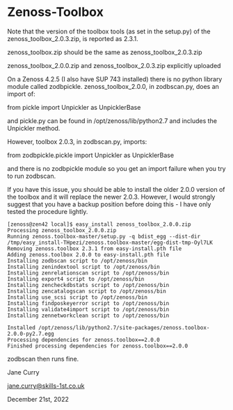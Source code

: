 # Zenoss-Toolbox

Note that the version of the toolbox tools (as set in the setup.py) of the 
zenoss_toolbox_2.0.3.zip, is reported as 2.3.1.

zenoss_toolbox.zip should be the same as zenoss_toolbox_2.0.3.zip

zenoss_toolbox_2.0.0.zip and zenoss_toolbox_2.0.3.zip explicitly uploaded

On a Zenoss 4.2.5 (I also have SUP 743 installed) there is no python library module called zodbpickle.
zenoss_toolbox_2.0.0, in zodbscan.py, does an import of:

from pickle import Unpickler as UnpicklerBase

and pickle.py can be found in /opt/zenoss/lib/python2.7 and includes the Unpickler method.

However, toolbox 2.0.3, in zodbscan.py, imports:

from zodbpickle.pickle import Unpickler as UnpicklerBase

and there is no zodbpickle module so you get an import failure when you try to run zodbscan.

If you have this issue, you should be able to install the older 2.0.0 version of the toolbox
and it will replace the newer 2.0.3. However, I would strongly suggest that you have a backup position
before doing this - I have only tested the procedure lightly.

```
[zenoss@zen42 local]$ easy_install zenoss_toolbox_2.0.0.zip
Processing zenoss_toolbox_2.0.0.zip
Running zenoss.toolbox-master/setup.py -q bdist_egg --dist-dir /tmp/easy_install-THpezi/zenoss.toolbox-master/egg-dist-tmp-Oyl7LK
Removing zenoss.toolbox 2.3.1 from easy-install.pth file
Adding zenoss.toolbox 2.0.0 to easy-install.pth file
Installing zodbscan script to /opt/zenoss/bin
Installing zenindextool script to /opt/zenoss/bin
Installing zenrelationscan script to /opt/zenoss/bin
Installing export4 script to /opt/zenoss/bin
Installing zencheckdbstats script to /opt/zenoss/bin
Installing zencatalogscan script to /opt/zenoss/bin
Installing use_scsi script to /opt/zenoss/bin
Installing findposkeyerror script to /opt/zenoss/bin
Installing validate4import script to /opt/zenoss/bin
Installing zennetworkclean script to /opt/zenoss/bin

Installed /opt/zenoss/lib/python2.7/site-packages/zenoss.toolbox-2.0.0-py2.7.egg
Processing dependencies for zenoss.toolbox==2.0.0
Finished processing dependencies for zenoss.toolbox==2.0.0

```

zodbscan then runs fine.

Jane Curry

jane.curry@skills-1st.co.uk

December 21st, 2022


